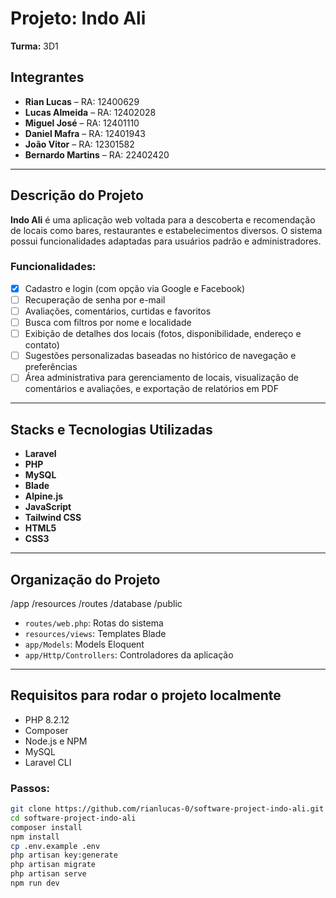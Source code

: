 # Projeto: Indo Ali  
**Turma:** 3D1  

## Integrantes
- **Rian Lucas** – RA: 12400629  
- **Lucas Almeida** – RA: 12402028  
- **Miguel José** – RA: 12401110  
- **Daniel Mafra** – RA: 12401943  
- **João Vitor** – RA: 12301582  
- **Bernardo Martins** – RA: 22402420  

---

## Descrição do Projeto
**Indo Ali** é uma aplicação web voltada para a descoberta e recomendação de locais como bares, restaurantes e estabelecimentos diversos. O sistema possui funcionalidades adaptadas para usuários padrão e administradores.

### Funcionalidades:
- [x] Cadastro e login (com opção via Google e Facebook)
- [ ] Recuperação de senha por e-mail
- [ ] Avaliações, comentários, curtidas e favoritos
- [ ] Busca com filtros por nome e localidade
- [ ] Exibição de detalhes dos locais (fotos, disponibilidade, endereço e contato)
- [ ] Sugestões personalizadas baseadas no histórico de navegação e preferências
- [ ] Área administrativa para gerenciamento de locais, visualização de comentários e avaliações, e exportação de relatórios em PDF

---

## Stacks e Tecnologias Utilizadas

- **Laravel**
- **PHP**
- **MySQL**
- **Blade**
- **Alpine.js**
- **JavaScript**
- **Tailwind CSS**
- **HTML5**
- **CSS3**

---

## Organização do Projeto

/app
/resources
/routes
/database
/public


- `routes/web.php`: Rotas do sistema  
- `resources/views`: Templates Blade  
- `app/Models`: Models Eloquent  
- `app/Http/Controllers`: Controladores da aplicação  

---

## Requisitos para rodar o projeto localmente

- PHP 8.2.12  
- Composer  
- Node.js e NPM  
- MySQL  
- Laravel CLI  

### Passos:
```bash
git clone https://github.com/rianlucas-0/software-project-indo-ali.git
cd software-project-indo-ali
composer install
npm install
cp .env.example .env
php artisan key:generate
php artisan migrate
php artisan serve
npm run dev
